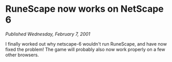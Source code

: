 # RuneScape now works on NetScape 6
*Published Wednesday, February 7, 2001*

I finally worked out why netscape-6 wouldn't run RuneScape, and have now fixed the problem! The game will probably also now work properly on a few other browsers.
